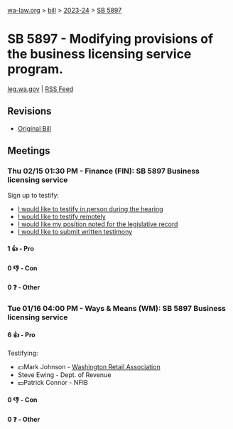 [wa-law.org](/) > [bill](/bill/) > [2023-24](/bill/2023-24/) > [SB 5897](/bill/2023-24/sb/5897/)

# SB 5897 - Modifying provisions of the business licensing service program.
[leg.wa.gov](https://app.leg.wa.gov/billsummary?BillNumber=5897&Year=2023&Initiative=false) | [RSS Feed](./rss.xml)

## Revisions
* [Original Bill](1/)

## Meetings
### Thu 02/15 01:30 PM - Finance (FIN): SB 5897 Business licensing service
Sign up to testify:
* [I would like to testify in person during the hearing](https://app.leg.wa.gov/csi/Testifier/Add?chamber=House&mId=31952&aId=159166&caId=24123&tId=1)
* [I would like to testify remotely](https://app.leg.wa.gov/csi/Testifier/Add?chamber=House&mId=31952&aId=159166&caId=24123&tId=2)
* [I would like my position noted for the legislative record](https://app.leg.wa.gov/csi/Testifier/Add?chamber=House&mId=31952&aId=159166&caId=24123&tId=3)
* [I would like to submit written testimony](https://app.leg.wa.gov/csi/Testifier/Add?chamber=House&mId=31952&aId=159166&caId=24123&tId=4)

#### 1 👍 - Pro

#### 0 👎 - Con

#### 0 ❓ - Other

### Tue 01/16 04:00 PM - Ways & Means (WM): SB 5897 Business licensing service
#### 6 👍 - Pro
Testifying:
* 💵Mark Johnson - [Washington Retail Association](/org/washington_retail_association/)
* Steve Ewing - Dept. of Revenue
* 💵Patrick Connor - NFIB

#### 0 👎 - Con

#### 0 ❓ - Other

